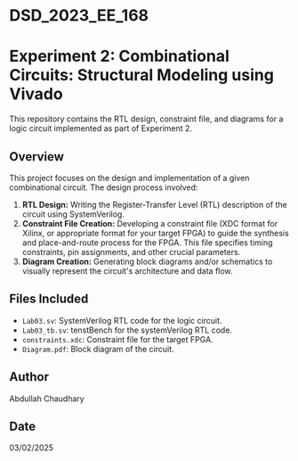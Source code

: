 # DSD_2023_EE_168
# Experiment 2: Combinational Circuits: Structural Modeling using Vivado

This repository contains the RTL design, constraint file, and diagrams for a logic circuit implemented as part of Experiment 2.

## Overview

This project focuses on the design and implementation of a given combinational circuit. The design process involved:

1. **RTL Design:** Writing the Register-Transfer Level (RTL) description of the circuit using SystemVerilog.
2. **Constraint File Creation:** Developing a constraint file (XDC format for Xilinx, or appropriate format for your target FPGA) to guide the synthesis and place-and-route process for the FPGA.  This file specifies timing constraints, pin assignments, and other crucial parameters.
3. **Diagram Creation:** Generating block diagrams and/or schematics to visually represent the circuit's architecture and data flow.

## Files Included

*   `Lab03.sv`: SystemVerilog RTL code for the logic circuit.
*   `Lab03_tb.sv`: tenstBench for the systemVerilog RTL code.
*   `constraints.xdc`: Constraint file for the target FPGA.
*   `Diagram.pdf`: Block diagram of the circuit.

## Author

Abdullah Chaudhary

## Date

03/02/2025


